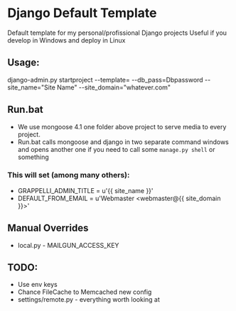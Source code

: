 # Django Default Template
Default template for my personal/profissional Django projects
Useful if you develop in Windows and deploy in Linux

## Usage:

django-admin.py startproject --template= --db_pass=Dbpassword --site_name="Site Name" --site_domain="whatever.com"

## Run.bat
- We use mongoose 4.1 one folder above project to serve media to every project.
- Run.bat calls mongoose and django in two separate command windows and opens another one if you need to call some `manage.py shell` or something

### This will set (among many others):
- GRAPPELLI_ADMIN_TITLE = u'{{ site_name }}'
- DEFAULT_FROM_EMAIL = u'Webmaster <webmaster@{{ site_domain }}>'

## Manual Overrides
- local.py - MAILGUN_ACCESS_KEY


## TODO:
- Use env keys
- Chance FileCache to Memcached new config
- settings/remote.py - everything worth looking at

